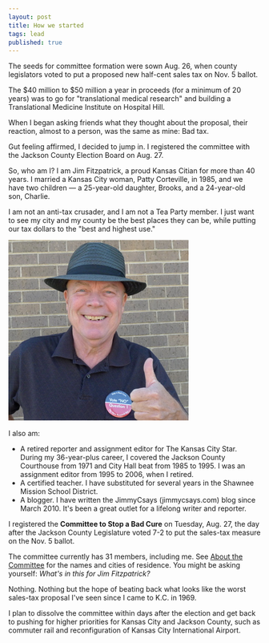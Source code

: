 ```yaml
---
layout: post
title: How we started
tags: lead
published: true
---
```


The seeds for committee formation were sown Aug. 26, when county legislators voted to put a proposed new half-cent sales tax on Nov. 5 ballot.   

The $40 million to $50 million a year in proceeds (for a minimum of 20 years) was to go for "translational medical research" and building a Translational Medicine Institute on Hospital Hill. 

When I began asking friends what they thought about the proposal, their reaction, almost to a person, was the same as mine: Bad tax.

Gut feeling affirmed, I decided to jump in. I registered the committee with the Jackson County Election Board on Aug. 27.

So, who am I? I am Jim Fitzpatrick, a proud Kansas Citian for more than 40 years. I married a Kansas City woman, Patty Corteville, in 1985, and we have two children — a 25-year-old daughter, Brooks, and a 24-year-old son, Charlie.

I am not an anti-tax crusader, and I am not a Tea Party member. I just want to see my city and my county be the best places they can be, while putting our tax dollars to the "best and highest use."  

<img class="img-responsive" src="/img/JimFitzpatrick.jpg" />

I also am:

- A retired reporter and assignment editor for The Kansas City Star. During my 36-year-plus career, I covered the Jackson County Courthouse from 1971 and City Hall beat from 1985 to 1995. I was an assignment editor from 1995 to 2006, when I retired.
- A certified teacher. I have substituted for several years in the Shawnee Mission School District.
- A blogger. I have written the JimmyCsays (jimmycsays.com) blog since March 2010. It's been a great outlet for a lifelong writer and reporter.    

I registered the **Committee to Stop a Bad Cure** on Tuesday, Aug. 27, the day after the Jackson County Legislature voted 7-2 to put the sales-tax measure on the Nov. 5 ballot.

The committee currently has 31 members, including me. See [About the Committee](/about-the-committee) for the names and cities of residence.
You might be asking yourself: _What's in this for Jim Fitzpatrick?_

Nothing. Nothing but the hope of beating back what looks like the worst sales-tax proposal I've seen since I came to K.C. in 1969. 

I plan to dissolve the committee within days after the election and get back to pushing for higher priorities for Kansas City and Jackson County, such as commuter rail and reconfiguration of Kansas City International Airport.

